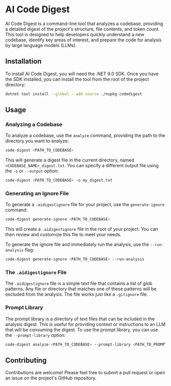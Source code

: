 # AI Code Digest

AI Code Digest is a command-line tool that analyzes a codebase, providing a detailed digest of the project's structure, file contents, and token count. This tool is designed to help developers quickly understand a new codebase, identify key areas of interest, and prepare the code for analysis by large language models (LLMs).

## Installation

To install AI Code Digest, you will need the .NET 9.0 SDK. Once you have the SDK installed, you can install the tool from the root of the project directory:

```bash
dotnet tool install --global --add-source ./nupkg codedigest
```

## Usage

### Analyzing a Codebase

To analyze a codebase, use the `analyze` command, providing the path to the directory you want to analyze:

```bash
code-digest <PATH_TO_CODEBASE>
```

This will generate a digest file in the current directory, named `<CODEBASE_NAME>_digest.txt`. You can specify a different output file using the `-o` or `--output` option:

```bash
code-digest <PATH_TO_CODEBASE> -o my_digest.txt
```

### Generating an Ignore File

To generate a `.aidigestignore` file for your project, use the `generate-ignore` command:

```bash
code-digest generate-ignore <PATH_TO_CODEBASE>
```

This will create a `.aidigestignore` file in the root of your project. You can then review and customize this file to meet your needs.

To generate the ignore file and immediately run the analysis, use the `--run-analysis` flag:

```bash
code-digest generate-ignore <PATH_TO_CODEBASE> --run-analysis
```

### The `.aidigestignore` File

The `.aidigestignore` file is a simple text file that contains a list of glob patterns. Any file or directory that matches one of these patterns will be excluded from the analysis. The file works just like a `.gitignore` file.

### Prompt Library

The prompt library is a directory of text files that can be included in the analysis digest. This is useful for providing context or instructions to an LLM that will be consuming the digest. To use the prompt library, you can use the `--prompt-library` option:

```bash
code-digest analyze <PATH_TO_CODEBASE> --prompt-library <PATH_TO_PROMPT_LIBRARY>
```

## Contributing

Contributions are welcome! Please feel free to submit a pull request or open an issue on the project's GitHub repository.
